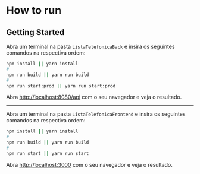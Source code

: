 # How to run

## Getting Started 

Abra um terminal na pasta `ListaTelefonicaBack` e insira os seguintes comandos na respectiva ordem:

```bash
npm install || yarn install
# 
npm run build || yarn run build
# 
npm run start:prod || yarn run start:prod
```

Abra [http://localhost:8080/api](http://localhost:8080/api) com o seu navegador e veja o resultado.

---------------------------------------------------------------------------------------------------------------------------------------------------------------------------------------------------

Abra um terminal na pasta `ListaTelefonicaFrontend` e insira os seguintes comandos na respectiva ordem:

```bash
npm install || yarn install
# 
npm run build || yarn run build
# 
npm run start || yarn run start
```

Abra [http://localhost:3000](http://localhost:3000) com o seu navegador e veja o resultado.
